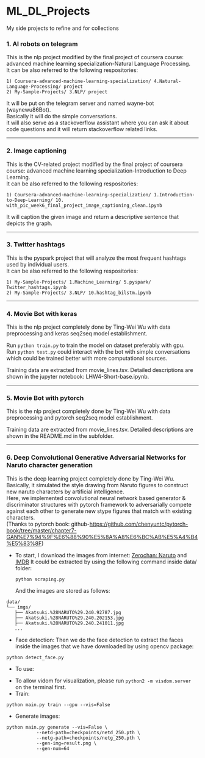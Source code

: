 # ML_DL_Projects
My side projects to refine and for collections

### 1. AI robots on telegram
This is the nlp project modified by the final project of coursera course: advanced machine learning specialization-Natural Language Processing.  
It can be also referred to the following respositories: <br>
```
1) Coursera-advanced-machine-learning-specialization/ 4.Natural-Language-Processing/ project
2) My-Sample-Projects/ 3.NLP/ project
```

It will be put on the telegram server and named wayne-bot (waynewu86Bot). <br>
Basically it will do the simple conversations. <br> 
it will also serve as a stackoverflow assistant where you can ask it about code questions and it will return stackoverflow related links.

---

### 2. Image captioning
This is the CV-related project modified by the final project of coursera course: advanced machine learning specialization-Introduction to Deep Learning.   
It can be also referred to the following respositories: <br>
```
1) Coursera-advanced-machine-learning-specialization/ 1.Introduction-to-Deep-Learning/ 10. with_pic_week6_final_project_image_captioning_clean.ipynb
```

It will caption the given image and return a descriptive sentence that depicts the graph.  

---

### 3. Twitter hashtags
This is the pyspark project that will analyze the most frequent hashtags used by individual users.   
It can be also referred to the following respositories: <br>
```
1) My-Sample-Projects/ 1.Machine_Learning/ 5.pyspark/ Twitter_hashtags.ipynb
2) My-Sample-Projects/ 3.NLP/ 10.hashtag_bilstm.ipynb
```
---

### 4. Movie Bot with keras
This is the nlp project completely done by Ting-Wei Wu with data preprocessing and keras seq2seq model establishment. <br>

Run `python train.py` to train the model on dataset preferably with gpu. <br>
Run `python test.py` could interact with the bot with simple conversations which could be trained better with more computational sources. <br>

Training data are extracted from movie_lines.tsv. Detailed descriptions are shown in the jupyter notebook: LHW4-Short-base.ipynb.

---

### 5. Movie Bot with pytorch
This is the nlp project completely done by Ting-Wei Wu with data preprocessing and pytorch seq2seq model establishment. <br>

Training data are extracted from movie_lines.tsv. Detailed descriptions are shown in the README.md in the subfolder.

---

### 6. Deep Convolutional Generative Adversarial Networks for Naruto character generation
This is the deep learning project completely done by Ting-Wei Wu. Basically, it simulated the style drawing from Naruto figures to construct new naruto characters by artificial intelligence. <br>
Here, we implemented convolutional neural network based generator & discriminator structures with pytorch framework to adversarially compete against each other to generate new stype figures that match with existing characters. <br>
(Thanks to pytorch book: github-https://github.com/chenyuntc/pytorch-book/tree/master/chapter7-GAN%E7%94%9F%E6%88%90%E5%8A%A8%E6%BC%AB%E5%A4%B4%E5%83%8F)

- To start, I download the images from internet: [Zerochan: Naruto](https://www.zerochan.net/NARUTO) and [IMDB](https://www.imdb.com/title/tt6342474/mediaindex?page={}&ref_=ttmi_mi_sm)
  It could be extracted by using the following command inside data/ folder:
  ```
  python scraping.py
  ```
  And the images are stored as follows:
 ```
 data/
└── imgs/
    ├── Akatsuki.%28NARUTO%29.240.92787.jpg
    ├── Akatsuki.%28NARUTO%29.240.202153.jpg
    ├── Akatsuki.%28NARUTO%29.240.241011.jpg
    ...
 ```

- Face detection:
 Then we do the face detection to extract the faces inside the images that we have downloaded by using opencv package:
 ```
 python detect_face.py
 ```

- To use:
 * To allow vidom for visualization, please run `python2 -m visdom.server` on the terminal first.
 * Train:
 ```
 python main.py train --gpu --vis=False
 ```
 * Generate images:
 ```
 python main.py generate --vis=False \
            --netd-path=checkpoints/netd_250.pth \
            --netg-path=checkpoints/netg_250.pth \
            --gen-img=result.png \
            --gen-num=64
 ```


